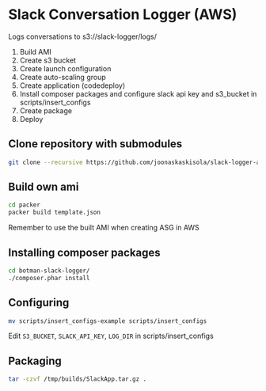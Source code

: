 # Slack Conversation Logger (AWS)
Logs conversations to s3://slack-logger/logs/

1. Build AMI
2. Create s3 bucket
3. Create launch configuration
4. Create auto-scaling group
5. Create application (codedeploy)
6. Install composer packages and configure slack api key and s3_bucket in scripts/insert_configs
7. Create package
8. Deploy

## Clone repository with submodules
```bash
git clone --recursive https://github.com/joonaskaskisola/slack-logger-aws.git
```

## Build own ami
```bash
cd packer
packer build template.json
```
Remember to use the built AMI when creating ASG in AWS

## Installing composer packages
```bash
cd botman-slack-logger/
./composer.phar install
```

## Configuring
```bash
mv scripts/insert_configs-example scripts/insert_configs
```
Edit `S3_BUCKET`, `SLACK_API_KEY`, `LOG_DIR` in scripts/insert_configs


## Packaging
```bash
tar -czvf /tmp/builds/SlackApp.tar.gz .
```
